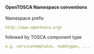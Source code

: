 #### OpenTOSCA Namespace conventions

Namespace prefix
```yaml
http://www.opentosca.org/
```
followed by TOSCA component type
```yaml
e.g. servicetemplates, nodetypes, ...
```